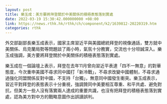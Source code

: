 ```yaml
---
layout: post
title: 樂玉成：美方要將拜登關於中美關係的積極表態落到實處
date: 2022-03-19 15:30:42.000000000 +08:00
link: https://news.rthk.hk/rthk/ch/component/k2/1639812-20220319.htm
categories: rthk
---
```


外交部副部長樂玉成表示，國家主席習近平與美國總統拜登的視像通話，雙方就中美關係、烏克蘭局勢等問題談了兩小時，氣氛十分務實，交流也十分坦誠深入。樂玉成強調，美方要將拜登關於中美關係的積極表態落到實處。

樂玉成在一個論壇上表示，拜登在去年11月曾向習近平表達「四不一無意」的對華態度，今次重申美國不尋求同中國打「新冷戰」，不尋求改變中國體制，不尋求通過強化同盟關係反對中國，不支持「台獨」，無意同中國發生衝突。樂玉成表示，習近平對拜登的表態表示十分重視，強調贊同中美要相互尊重、和平共處、避免對抗，但美方一些人沒有落實兩人達成的重要共識，也沒有把拜登的積極表態落到實處，認為美方對中方的戰略意圖作出誤讀誤判。
